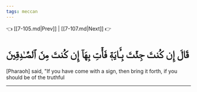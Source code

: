 ```yaml
---
tags: meccan
---
```


👈 [[7-105.md|Prev]] | [[7-107.md|Next]] 👉

# قَالَ إِن كُنتَ جِئۡتَ بِـَٔايَةٖ فَأۡتِ بِهَآ إِن كُنتَ مِنَ ٱلصَّـٰدِقِينَ

[Pharaoh] said, "If you have come with a sign, then bring it forth, if you should be of the truthful

---


